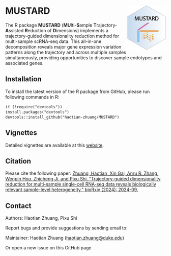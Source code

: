 # MUSTARD <img src="man/figures/logo.png" align="right" alt="" width="120" />

The R package **MUSTARD** (**MU**lti-**S**ample **T**rajectory-**A**ssisted **R**eduction of **D**imensions) implements a trajectory-guided dimensionality reduction method for multi-sample scRNA-seq data. This all-in-one decomposition reveals major gene expression variation patterns along the trajectory and across multiple samples simultaneously, providing opportunities to discover sample endotypes and associated genes.

## Installation

To install the latest version of the R package from GitHub, please run following commands in R:

```         
if (!require("devtools"))
install.packages("devtools")
devtools::install_github("haotian-zhuang/MUSTARD")
```

## Vignettes
Detailed vignettes are available at this [website](https://haotian-zhuang.github.io/MUSTARD/).

## Citation

Please cite the following paper: [Zhuang, Haotian, Xin Gai, Anru R. Zhang, Wenpin Hou, Zhicheng Ji, and Pixu Shi. "Trajectory-guided dimensionality reduction for multi-sample single-cell RNA-seq data reveals biologically relevant sample-level heterogeneity." bioRxiv (2024): 2024-09.](https://www.biorxiv.org/content/10.1101/2024.09.14.613024v1)

## Contact

Authors: Haotian Zhuang, Pixu Shi

Report bugs and provide suggestions by sending email to:

Maintainer: Haotian Zhuang (haotian.zhuang@duke.edu)

Or open a new issue on this GitHub page
